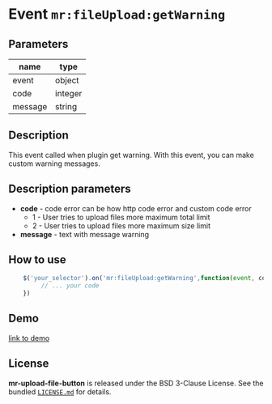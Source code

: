 
# Event `mr:fileUpload:getWarning`

## Parameters

| name            | type             |
| -----------     | ---------------- |
| event           | object           |
| code            | integer          |
| message         | string           |

## Description

This event called when plugin get warning. With this event, you can make custom warning messages.

## Description parameters
- **code** - code error can be how http code error and custom  code error
  - 1 - User tries to upload files more maximum total limit
  - 2 - User tries to upload files more maximum size  limit 
- **message** - text with message warning

## How to use

```js
    $('your_selector').on('mr:fileUpload:getWarning',function(event, code, message, typeError){
         // ... your code 
    })
```

## Demo
[link to demo]()

## License

**mr-upload-file-button** is released under the BSD 3-Clause License. See the bundled [`LICENSE.md`](/LICENSE.md) for details.
